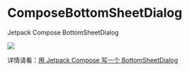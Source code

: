 # ComposeBottomSheetDialog

Jetpack Compose BottomSheetDialog

![](https://p3-juejin.byteimg.com/tos-cn-i-k3u1fbpfcp/dc4beb4dae884a3793f5e8a036d23736~tplv-k3u1fbpfcp-zoom-1.image)

详情请看：[用 Jetpack Compose 写一个 BottomSheetDialog](https://juejin.cn/post/7151792921698631717)
